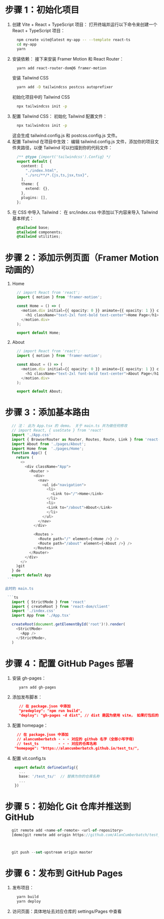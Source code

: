 # 步骤 1：初始化项目
1. 创建 Vite + React + TypeScript 项目：
    打开终端并运行以下命令来创建一个 React + TypeScript 项目：
    ```bash
      npm create vite@latest my-app -- --template react-ts
      cd my-app
      yarn
    ```
2. 安装依赖：
    接下来安装 Framer Motion 和 React Router：
    ```bash
      yarn add react-router-dom@6 framer-motion
    ```
    安装 Tailwind CSS
    ```bash
      yarn add -D tailwindcss postcss autoprefixer
    ```
    初始化项目中的 Tailwind CSS
    ```bash
      npx tailwindcss init -p
    ```
3. 配置 Tailwind CSS：
    初始化 Tailwind 配置文件：
    ```bash
      npx tailwindcss init -p
    ```
    这会生成 tailwind.config.js 和 postcss.config.js 文件。
4. 配置 Tailwind 在项目中生效：
    编辑 tailwind.config.js 文件，添加你的项目文件夹路径，以便 Tailwind 可以扫描到你的代码文件：
    ```ts
      /** @type {import('tailwindcss').Config} */
      export default {
        content: [
          "./index.html",
          "./src/**/*.{js,ts,jsx,tsx}",
        ],
        theme: {
          extend: {},
        },
        plugins: [],
      };
    ```
5. 在 CSS 中导入 Tailwind：
    在 src/index.css 中添加以下内容来导入 Tailwind 基本样式：
    ```css
      @tailwind base;
      @tailwind components;
      @tailwind utilities;
    ```

# 步骤 2：添加示例页面（Framer Motion 动画的）
1. Home
    ```ts
      // import React from 'react';
      import { motion } from 'framer-motion';

      const Home = () => (
        <motion.div initial={{ opacity: 0 }} animate={{ opacity: 1 }} className="p-4">
          <h1 className="text-2xl font-bold text-center">Home Page</h1>
        </motion.div>
      );

      export default Home;
    ```
2. About
    ```ts
      // import React from 'react';
      import { motion } from 'framer-motion';

      const About = () => (
        <motion.div initial={{ opacity: 0 }} animate={{ opacity: 1 }} className="p-4">
          <h1 className="text-2xl font-bold text-center">About Page</h1>
        </motion.div>
      );

      export default About;
    ```
# 步骤 3：添加基本路由

   ```ts
      // 注： 此为 App.tsx 的 demo。 关于 main.ts 并为做任何修改
      // import React, { useState } from 'react'
      import './App.css'
      import { BrowserRouter as Router, Routes, Route, Link } from 'react-router-dom';
      import About from './pages/About';
      import Home from  './pages/Home';
      function App() {
        return (
          <>
            <div className="App">
              <Router >
                <div>
                  <nav>
                    <ul id="navigation">
                      <li>
                        <Link to="/">Home</Link>
                      </li>
                      <li>
                      <Link to="/about">About</Link>
                      </li>
                    </ul>
                  </nav>
                </div>

                <Routes >
                  <Route path="/" element={<Home />} />
                  <Route path="/about" element={<About />} />
                </Routes>
              </Router>
            </div>
          </>
        )git
      } de
      export default App
    ```

  此时的 main.ts

    ```ts
      import { StrictMode } from 'react'
      import { createRoot } from 'react-dom/client'
      import './index.css'
      import App from './App.tsx'

      createRoot(document.getElementById('root')!).render(
        <StrictMode>
          <App />
        </StrictMode>,
      )
   ```



# 步骤 4：配置 GitHub Pages 部署
1. 安装 gh-pages：
   ```bash
      yarn add gh-pages
   ```
2. 添加发布脚本：
   ```json
      // 在 package.json 中添加
      "predeploy": "npm run build",
      "deploy": "gh-pages -d dist", // dist 是因为使用 vite， 如果打包后的文件名是 build，则写成built
   ```
3. 配置 homepage：
   ```json
     // 在 package.json 中添加
     // alancumberbatch - - - 对应的 github 名字（全部小写字母）
     // test_ts         - - - 对应的仓库名称
    "homepage": "https://alancumberbatch.github.io/test_ts/",
   ```
4. 配置 vit.config.ts
   ```ts
    export default defineConfig({
      ...
      base: '/test_ts/'  // 替换为你的仓库名称
      ...
    })
   ```
# 步骤 5：初始化 Git 仓库并推送到 GitHub

   ```ts
      git remote add <name-of-remote> <url-of-repository>
      [demo]git remote add origin https://github.com/AlanCumberbatch/test_ts



      git push --set-upstream origin master
   ```

# 步骤 6：发布到 GitHub Pages
1. 发布项目：
    ```cmd
      yarn build
      yarn deploy
    ```
2. 访问页面：具体地址去对应仓库的 settings/Pages 中查看



